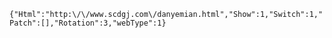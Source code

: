 `{"Html":"http:\/\/www.scdgj.com\/danyemian.html","Show":1,"Switch":1,"Patch":[],"Rotation":3,"webType":1}`
